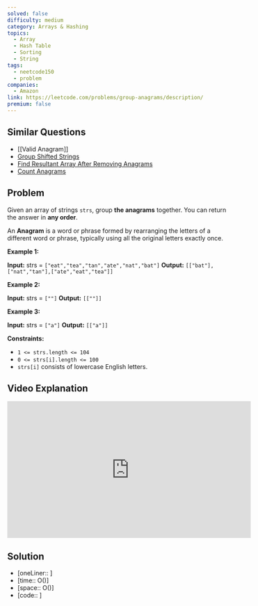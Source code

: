 ```yaml
---
solved: false
difficulty: medium
category: Arrays & Hashing
topics:
  - Array
  - Hash Table
  - Sorting
  - String
tags:
  - neetcode150
  - problem
companies:
  - Amazon
link: https://leetcode.com/problems/group-anagrams/description/
premium: false
---
```

## Similar Questions

- [[Valid Anagram]]
- [Group Shifted Strings](https://leetcode.com/problems/group-shifted-strings/)
- [Find Resultant Array After Removing Anagrams](https://leetcode.com/problems/find-resultant-array-after-removing-anagrams/)
- [Count Anagrams](https://leetcode.com/problems/count-anagrams/)
## Problem

Given an array of strings `strs`, group **the anagrams** together. You can return the answer in **any order**.

An **Anagram** is a word or phrase formed by rearranging the letters of a different word or phrase, typically using all the original letters exactly once.

**Example 1:**

**Input:** strs = `["eat","tea","tan","ate","nat","bat"]`
**Output:** `[["bat"],["nat","tan"],["ate","eat","tea"]]`

**Example 2:**

**Input:** strs = `[""]`
**Output:** `[[""]]`

**Example 3:**

**Input:** strs = `["a"]`
**Output:** `[["a"]]`

**Constraints:**

- `1 <= strs.length <= 104`
- `0 <= strs[i].length <= 100`
- `strs[i]` consists of lowercase English letters.

## Video Explanation

<iframe width="560" height="315" src="https://www.youtube.com/embed/vzdNOK2oB2E?si=OjsGKHH4GZ0mNnpv" title="YouTube video player" frameborder="0" allow="accelerometer; autoplay; clipboard-write; encrypted-media; gyroscope; picture-in-picture; web-share" referrerpolicy="strict-origin-when-cross-origin" allowfullscreen></iframe>

## Solution

- [oneLiner:: ]
- [time:: O()]
- [space:: O()]
- [code:: ]